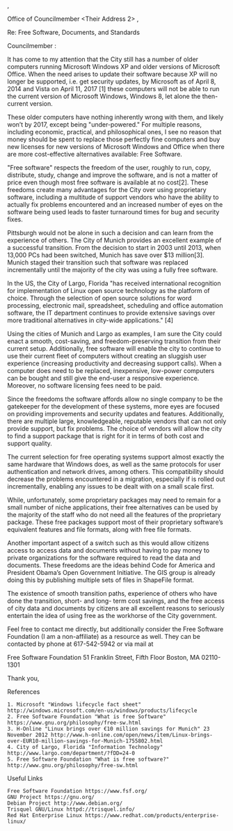
<Your Name>
<Your Address>
<Your Address 2>
<Your City>, <Your State> <Your ZIP>
<Your Telephone Number>

Office of Councilmember <Their Name>
<Their Address>
<Their Address 2>
<Their City>, <Their State> <Their ZIP>

Re: Free Software, Documents, and Standards

Councilmember <Their Name>:

It has come to my attention that the City still has a number of older computers running Microsoft Windows XP and older versions of Microsoft Office. When the need arises to update their software because XP will no longer be supported, i.e. get security updates, by Microsoft as of April 8, 2014 and Vista on April 11, 2017 [1] these computers will not be able to run the current version of Microsoft Windows, Windows 8, let alone the then-current version.

These older computers have nothing inherently wrong with them, and likely won’t by 2017, except being "under-powered." For multiple reasons, including economic, practical, and philosophical ones, I see no reason that money should be spent to replace those perfectly fine computers and buy new licenses for new versions of Microsoft Windows and Office when there are more cost-effective alternatives available: Free Software.

"Free software" respects the freedom of the user, roughly to run, copy, distribute, study, change and improve the software, and is not a matter of price even though most free software is available at no cost[2]. These freedoms create many advantages for the City over using proprietary software, including a multitude of support vendors who have the ability to actually fix problems encountered and an increased number of eyes on the software being used leads to faster turnaround times for bug and security fixes.

Pittsburgh would not be alone in such a decision and can learn from the experience of others. The City of Munich provides an excellent example of a successful transition. From the decision to start in 2003 until 2013, when 13,000 PCs had been switched, Munich has save over $13 million[3]. Munich staged their transition such that software was replaced incrementally until the majority of the city was using a fully free software.

In the US, the City of Largo, Florida "has received international recognition for implementation of Linux open source technology as the platform of choice. Through the selection of open source solutions for word processing, electronic mail, spreadsheet, scheduling and office automation software, the IT department continues to provide extensive savings over more traditional alternatives in city-wide applications." [4]

Using the cities of Munich and Largo as examples, I am sure the City could enact a smooth, cost-saving, and freedom-preserving transition from their current setup. Additionally, free software will enable the city to continue to use their current fleet of computers without creating an sluggish user experience (increasing productivity and decreasing support calls). When a computer does need to be replaced, inexpensive, low-power computers can be bought and still give the end-user a responsive experience. Moreover, no software licensing fees need to be paid.

Since the freedoms the software affords allow no single company to be the gatekeeper for the development of these systems, more eyes are focused on providing improvements and security updates and features. Additionally, there are multiple large, knowledgeable, reputable vendors that can not only provide support, but fix problems. The choice of vendors will allow the city to find a support package that is right for it in terms of both cost and support quality.

The current selection for free operating systems support almost exactly the same hardware that Windows does, as well as the same protocols for user authentication and network drives, among others. This compatibility should decrease the problems encountered in a migration, especially if is rolled out incrementally, enabling any issues to be dealt with on a small scale first.

While, unfortunately, some proprietary packages may need to remain for a small number of niche applications, their free alternatives can be used by the majority of the staff who do not need all the features of the proprietary package. These free packages support most of their proprietary software’s equivalent features and file formats, along with free file formats.

Another important aspect of a switch such as this would allow citizens access to access data and documents without having to pay money to private organizations for the software required to read the data and documents. These freedoms are the ideas behind Code for America and President Obama’s Open Government Initiative. The GIS group is already doing this by publishing multiple sets of files in ShapeFile format.

The existence of smooth transition paths, experience of others who have done the transition, short- and long- term cost savings, and the free access of city data and documents by citizens are all excellent reasons to seriously entertain the idea of using free as the workhorse of the City government.

Feel free to contact me directly, but additionally consider the Free Software Foundation (I am a non-affiliate) as a resource as well. They can be contacted by phone at 617-542-5942 or via mail at

Free Software Foundation
51 Franklin Street, Fifth Floor
Boston, MA 02110-1301

Thank you,

<Your Signature>

<Your Name>


References

    1. Microsoft "Windows lifecycle fact sheet" http://windows.microsoft.com/en-us/windows/products/lifecycle
    2. Free Software Foundation "What is free Software" https://www.gnu.org/philosophy/free-sw.html
    3. H-Online "Linux brings over €10 million savings for Munich" 23 November 2012 http://www.h-online.com/open/news/item/Linux-brings-over-EUR10-million-savings-for-Munich-1755802.html
    4. City of Largo, Florida "Information Technology" http://www.largo.com/department/?fDD=24-0
    5. Free Software Foundation "What is free software?" http://www.gnu.org/philosophy/free-sw.html


Useful Links

    Free Software Foundation https://www.fsf.org/
    GNU Project https://gnu.org/
    Debian Project http://www.debian.org/
    Trisquel GNU/Linux httpd://trisquel.info/
    Red Hat Enterprise Linux https://www.redhat.com/products/enterprise-linux/

